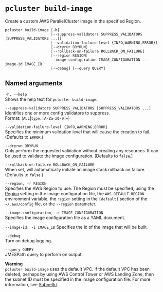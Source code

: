 # `pcluster build-image`<a name="pcluster.build-image-v3"></a>

Create a custom AWS ParallelCluster image in the specified Region\.

```
pcluster build-image [-h]
                     [--suppress-validators SUPPRESS_VALIDATORS [SUPPRESS_VALIDATORS ...]]
                     [--validation-failure-level {INFO,WARNING,ERROR}]
                     [--dryrun DRYRUN]
                     [--rollback-on-failure ROLLBACK_ON_FAILURE]
                     [--region REGION]
                     --image-configuration IMAGE_CONFIGURATION --image-id IMAGE_ID
                     [--debug] [--query QUERY]
```

## Named arguments<a name="pcluster-v3.build-image.namedargs"></a>

`-h, --help`  
Shows the help text for `pcluster build-image`\.

`--suppress-validators SUPPRESS_VALIDATORS [SUPPRESS_VALIDATORS ...]`  
Identifies one or more config validators to suppress\.  
Format: \(`ALL`\|`type:[A-Za-z0-9]+`\)

`--validation-failure-level {INFO,WARNING,ERROR}`  
Specifies the minimum validation level that will cause the creation to fail\. \(Defaults to `ERROR`\.\)

`--dryrun DRYRUN`  
Only perform the requested validation without creating any resources\. It can be used to validate the image configuration\. \(Defaults to `false`\.\)

`--rollback-on-failure ROLLBACK_ON_FAILURE`  
When set, will automatically initiate an image stack rollback on failure\. \(Defaults to `false`\.\)

`--region, -r REGION`  
Specifies the AWS Region to use\. The Region must be specified, using the [Region](image-builder-configuration-file-v3.md#yaml-build-image-Region) setting in the image configuration file, the `AWS_DEFAULT_REGION` environment variable, the `region` setting in the `[default]` section of the `~/.aws/config` file, or the `--region` parameter\.

`--image-configuration, -c IMAGE_CONFIGURATION`  
Specifies the image configuration file as a YAML document\.

`--image-id, -i IMAGE_ID`
Specifies the id of the image that will be built\.

`--debug`  
Turn on debug logging\.

`--query QUERY`  
JMESPath query to perform on output\.

**Warning**  
`pcluster build-image` uses the default VPC\. If the default VPC has been deleted, perhaps by using AWS Control Tower or AWS Landing Zone, then the subnet ID must be specified in the image configuration file\. For more information, see [SubnetId](HeadNode-v3.md#yaml-HeadNode-Networking-SubnetId)\.
